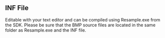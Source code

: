 ## INF File
Editable with your text editor and can be compiled using Resample.exe from the SDK. Please be sure that the BMP source files are located in the same folder as Resample.exe and the INF file. 
